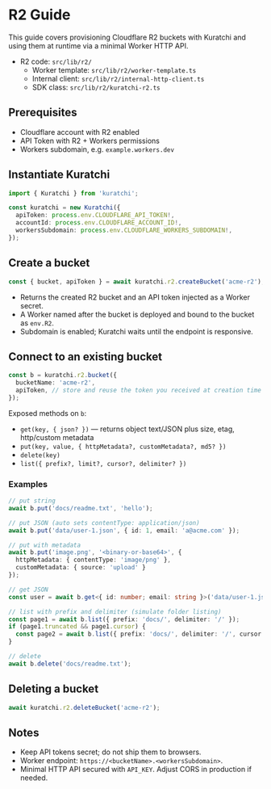 # R2 Guide

This guide covers provisioning Cloudflare R2 buckets with Kuratchi and using them at runtime via a minimal Worker HTTP API.

- R2 code: `src/lib/r2/`
  - Worker template: `src/lib/r2/worker-template.ts`
  - Internal client: `src/lib/r2/internal-http-client.ts`
  - SDK class: `src/lib/r2/kuratchi-r2.ts`

## Prerequisites

- Cloudflare account with R2 enabled
- API Token with R2 + Workers permissions
- Workers subdomain, e.g. `example.workers.dev`

## Instantiate Kuratchi

```ts
import { Kuratchi } from 'kuratchi';

const kuratchi = new Kuratchi({
  apiToken: process.env.CLOUDFLARE_API_TOKEN!,
  accountId: process.env.CLOUDFLARE_ACCOUNT_ID!,
  workersSubdomain: process.env.CLOUDFLARE_WORKERS_SUBDOMAIN!,
});
```

## Create a bucket

```ts
const { bucket, apiToken } = await kuratchi.r2.createBucket('acme-r2');
```

- Returns the created R2 bucket and an API token injected as a Worker secret.
- A Worker named after the bucket is deployed and bound to the bucket as `env.R2`.
- Subdomain is enabled; Kuratchi waits until the endpoint is responsive.

## Connect to an existing bucket

```ts
const b = kuratchi.r2.bucket({
  bucketName: 'acme-r2',
  apiToken, // store and reuse the token you received at creation time
});
```

Exposed methods on `b`:
- `get(key, { json? })` — returns object text/JSON plus size, etag, http/custom metadata
- `put(key, value, { httpMetadata?, customMetadata?, md5? })`
- `delete(key)`
- `list({ prefix?, limit?, cursor?, delimiter? })`

### Examples

```ts
// put string
await b.put('docs/readme.txt', 'hello');

// put JSON (auto sets contentType: application/json)
await b.put('data/user-1.json', { id: 1, email: 'a@acme.com' });

// put with metadata
await b.put('image.png', '<binary-or-base64>', {
  httpMetadata: { contentType: 'image/png' },
  customMetadata: { source: 'upload' }
});

// get JSON
const user = await b.get<{ id: number; email: string }>('data/user-1.json', { json: true });

// list with prefix and delimiter (simulate folder listing)
const page1 = await b.list({ prefix: 'docs/', delimiter: '/' });
if (page1.truncated && page1.cursor) {
  const page2 = await b.list({ prefix: 'docs/', delimiter: '/', cursor: page1.cursor });
}

// delete
await b.delete('docs/readme.txt');
```

## Deleting a bucket

```ts
await kuratchi.r2.deleteBucket('acme-r2');
```

## Notes
- Keep API tokens secret; do not ship them to browsers.
- Worker endpoint: `https://<bucketName>.<workersSubdomain>`.
- Minimal HTTP API secured with `API_KEY`. Adjust CORS in production if needed.
